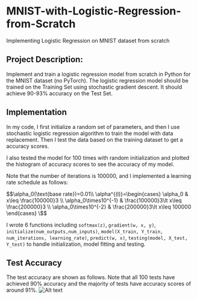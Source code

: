 # MNIST-with-Logistic-Regression-from-Scratch
Implementing Logistic Regression on MNIST dataset from scratch

## Project Description:

Implement and train a logistic regression model from scratch in Python for the MNIST dataset (no PyTorch). The logistic regression model should be trained on the Training Set using stochastic gradient descent. It should achieve 90-93% accuracy on the Test Set.

## Implementation

In my code, I first initialize a random set of parameters, and then I use stochastic logistic regression algorithm to train the model with data replacement. Then I test the data based on the training dataset to get a accuracy scores.

I also tested the model for 100 times with random initialization and plotted the histogram of accuracy scores to see the accuracy of my model.

Note that the number of iterations is 100000, and I implemented a learning rate schedule as follows:

<script type="text/javascript" src="http://cdn.mathjax.org/mathjax/latest/MathJax.js?config=default"></script>

$$\alpha_0(\text{base rate})=0.01\\
\alpha^{(l)}=\begin{cases} 
      \alpha_0 & x\leq \frac{100000}3 \\
      \alpha_0\times10^{-1} & \frac{100000}3\lt x\leq \frac{200000}3 \\
      \alpha_0\times10^{-2} & \frac{200000}3\lt x\leq 100000
   \end{cases}
\$$

I wrote 6 functions including `softmax(z)`, `gradient(w, x, y)`, `initialize(num_outputs,num_inputs)`, `model(X_train, Y_train, num_iterations, learning_rate)`, `predict(w, x)`, `testing(model, X_test, Y_test)` to handle initialization, model fitting and testing.

## Test Accuracy 

The test accuracy are shown as follows. Note that all 100 tests have achieved 90% accuracy and the majority of tests have accuracy scores of around 91%.
![Alt text](assets/Figure_1.png/?raw=true "Accuracy Scores in 100 Test")

